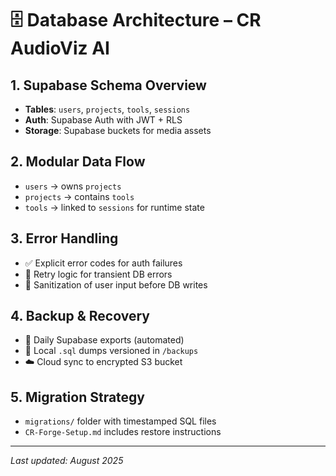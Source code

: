 # 🗄️ Database Architecture – CR AudioViz AI

## 1. Supabase Schema Overview
- **Tables**: `users`, `projects`, `tools`, `sessions`
- **Auth**: Supabase Auth with JWT + RLS
- **Storage**: Supabase buckets for media assets

## 2. Modular Data Flow
- `users` → owns `projects`
- `projects` → contains `tools`
- `tools` → linked to `sessions` for runtime state

## 3. Error Handling
- ✅ Explicit error codes for auth failures
- 🔄 Retry logic for transient DB errors
- 🧼 Sanitization of user input before DB writes

## 4. Backup & Recovery
- 🔁 Daily Supabase exports (automated)
- 🧳 Local `.sql` dumps versioned in `/backups`
- ☁️ Cloud sync to encrypted S3 bucket

## 5. Migration Strategy
- `migrations/` folder with timestamped SQL files
- `CR-Forge-Setup.md` includes restore instructions

---

_Last updated: August 2025_